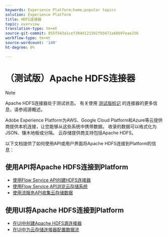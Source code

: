 ```yaml
---
keywords: Experience Platform;home;popular topics
solution: Experience Platform
title: HDFS连接器
topic: overview
translation-type: tm+mt
source-git-commit: 855f543a1cef394d121502f03471a60b97eae256
workflow-type: tm+mt
source-wordcount: '149'
ht-degree: 0%

---
```



# （测试版）Apache HDFS连接器

>[!NOTE]
>Apache HDFS连接器处于测试状态。 有关使用 [测试版标记](../../home.md#terms-and-conditions) 的连接器的更多信息，请参阅源概述。

Adobe Experience Platform为AWS、Google Cloud Platform和Azure等云提供商提供本机连接，让您能够从这些系统中携带数据。 收录的数据可以格式化为JSON、镶木地板或分隔。 云存储提供商支持包括Apache HDFS。

以下文档提供了如何使用API或用户界面将Apache HDFS连接到Platform的信息：

## 使用API将Apache HDFS连接到Platform

- [使用Flow Service API创建HDFS连接器](../../tutorials/api/create/cloud-storage/hdfs.md)
- [使用Flow Service API浏览云存储系统](../../tutorials/api/explore/cloud-storage.md)
- [使用流服务API收集云存储数据](../../tutorials/api/collect/cloud-storage.md)

## 使用UI将Apache HDFS连接到Platform

- [在UI中创建Apache HDFS源连接器](../../tutorials/ui/create/cloud-storage/hdfs.md)
- [在UI中为云存储连接器配置数据流](../../tutorials/ui/dataflow/batch/cloud-storage.md)